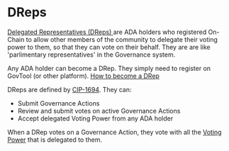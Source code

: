 # DReps

[Delegated Representatives (DReps) ](https://docs.sanchogov.tools/faqs/what-is-a-drep) are ADA holders who registered On-Chain to allow other members of the community to delegate their voting power to them, so that they can vote on their behalf. They are are like 'parlimentary representatives' in the Governance system.

Any ADA holder can become a DRep. They simply need to register on GovTool (or other platform). [How to become a DRep](https://docs.sanchogov.tools/how-to-use-the-govtool/using-govtool/register-as-a-drep)

DReps are defined by [CIP-1694](https://www.1694.io/). They can:

* Submit Governance Actions
* Review and submit votes on active Governance Actions
* Accept delegated Voting Power from any ADA holder

When a DRep votes on a Governance Action, they vote with all the [Voting Power](../../../faqs/what-is-voting-power.md) that is delegated to them.

